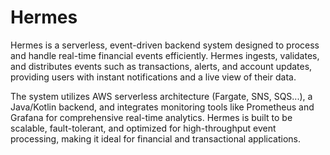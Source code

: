 # Hermes
Hermes is a serverless, event-driven backend system designed to process and handle real-time financial events efficiently. Hermes ingests, validates, and distributes events such as transactions, alerts, and account updates, providing users with instant notifications and a live view of their data.

The system utilizes AWS serverless architecture (Fargate, SNS, SQS...), a Java/Kotlin backend, and integrates monitoring tools like Prometheus and Grafana for comprehensive real-time analytics. Hermes is built to be scalable, fault-tolerant, and optimized for high-throughput event processing, making it ideal for financial and transactional applications.
